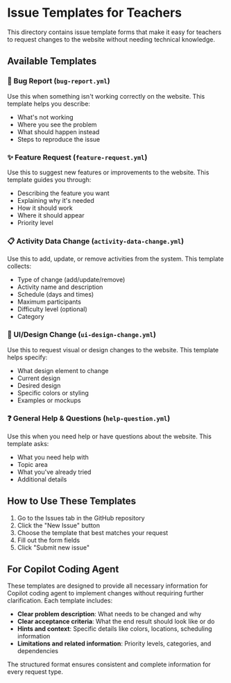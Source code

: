 # Issue Templates for Teachers

This directory contains issue template forms that make it easy for teachers to request changes to the website without needing technical knowledge.

## Available Templates

### 🐛 Bug Report (`bug-report.yml`)
Use this when something isn't working correctly on the website. This template helps you describe:
- What's not working
- Where you see the problem
- What should happen instead
- Steps to reproduce the issue

### ✨ Feature Request (`feature-request.yml`)
Use this to suggest new features or improvements to the website. This template guides you through:
- Describing the feature you want
- Explaining why it's needed
- How it should work
- Where it should appear
- Priority level

### 📋 Activity Data Change (`activity-data-change.yml`)
Use this to add, update, or remove activities from the system. This template collects:
- Type of change (add/update/remove)
- Activity name and description
- Schedule (days and times)
- Maximum participants
- Difficulty level (optional)
- Category

### 🎨 UI/Design Change (`ui-design-change.yml`)
Use this to request visual or design changes to the website. This template helps specify:
- What design element to change
- Current design
- Desired design
- Specific colors or styling
- Examples or mockups

### ❓ General Help & Questions (`help-question.yml`)
Use this when you need help or have questions about the website. This template asks:
- What you need help with
- Topic area
- What you've already tried
- Additional details

## How to Use These Templates

1. Go to the Issues tab in the GitHub repository
2. Click the "New Issue" button
3. Choose the template that best matches your request
4. Fill out the form fields
5. Click "Submit new issue"

## For Copilot Coding Agent

These templates are designed to provide all necessary information for Copilot coding agent to implement changes without requiring further clarification. Each template includes:

- **Clear problem description**: What needs to be changed and why
- **Clear acceptance criteria**: What the end result should look like or do
- **Hints and context**: Specific details like colors, locations, scheduling information
- **Limitations and related information**: Priority levels, categories, and dependencies

The structured format ensures consistent and complete information for every request type.

